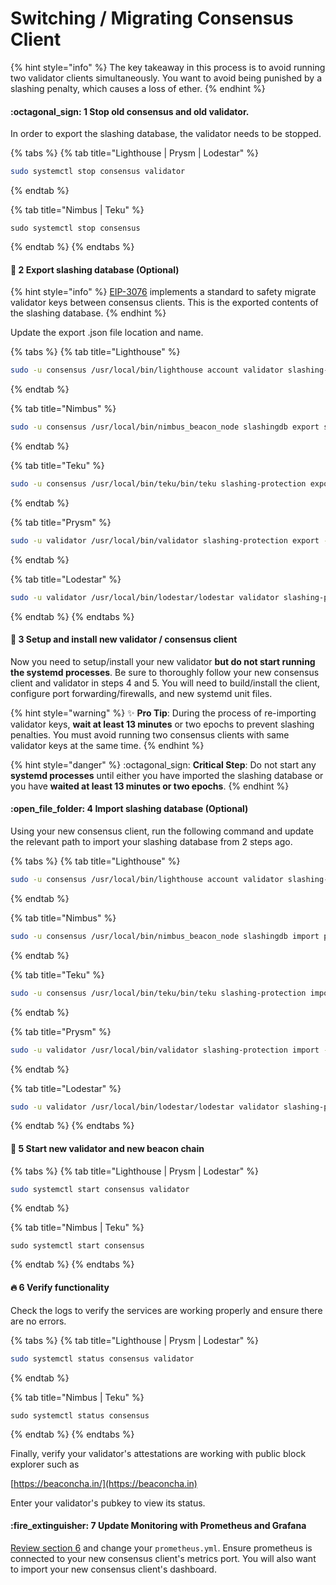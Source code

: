 # Switching / Migrating Consensus Client

{% hint style="info" %}
The key takeaway in this process is to avoid running two validator clients simultaneously. You want to avoid being punished by a slashing penalty, which causes a loss of ether.
{% endhint %}

#### :octagonal\_sign: 1 Stop old consensus and old validator.

In order to export the slashing database, the validator needs to be stopped.

{% tabs %}
{% tab title="Lighthouse | Prysm | Lodestar" %}
```bash
sudo systemctl stop consensus validator
```
{% endtab %}

{% tab title="Nimbus | Teku" %}
```
sudo systemctl stop consensus
```
{% endtab %}
{% endtabs %}

#### :minidisc: 2 Export slashing database (Optional)

{% hint style="info" %}
[EIP-3076](https://eips.ethereum.org/EIPS/eip-3076) implements a standard to safety migrate validator keys between consensus clients. This is the exported contents of the slashing database.
{% endhint %}

Update the export .json file location and name.

{% tabs %}
{% tab title="Lighthouse" %}
```bash
sudo -u consensus /usr/local/bin/lighthouse account validator slashing-protection export <lighthouse_interchange.json>
```
{% endtab %}

{% tab title="Nimbus" %}
```bash
sudo -u consensus /usr/local/bin/nimbus_beacon_node slashingdb export slashing-protection.json

```
{% endtab %}

{% tab title="Teku" %}
```bash
sudo -u consensus /usr/local/bin/teku/bin/teku slashing-protection export --to=<FILE>
```
{% endtab %}

{% tab title="Prysm" %}
```bash
sudo -u validator /usr/local/bin/validator slashing-protection export --datadir=/path/to/your/wallet --slashing-protection-export-dir=/path/to/desired/outputdir
```
{% endtab %}

{% tab title="Lodestar" %}
```bash
sudo -u validator /usr/local/bin/lodestar/lodestar validator slashing-protection export --network mainnet --file interchange.json
```
{% endtab %}
{% endtabs %}

#### :construction: 3 Setup and install new validator / consensus client

Now you need to setup/install your new validator **but do not start running the systemd processes**. Be sure to thoroughly follow your new consensus client and validator in steps 4 and 5. You will need to build/install the client, configure port forwarding/firewalls, and new systemd unit files.

{% hint style="warning" %}
:sparkles: **Pro Tip**: During the process of re-importing validator keys, **wait at least 13 minutes** or two epochs to prevent slashing penalties. You must avoid running two consensus clients with same validator keys at the same time.
{% endhint %}

{% hint style="danger" %}
:octagonal\_sign: **Critical Step**: Do not start any **systemd processes** until either you have imported the slashing database or you have **waited at least 13 minutes or two epochs**.
{% endhint %}

#### :open\_file\_folder: 4 Import slashing database (Optional)

Using your new consensus client, run the following command and update the relevant path to import your slashing database from 2 steps ago.

{% tabs %}
{% tab title="Lighthouse" %}
```bash
sudo -u consensus /usr/local/bin/lighthouse account validator slashing-protection import <my_interchange.json>
```
{% endtab %}

{% tab title="Nimbus" %}
```bash
sudo -u consensus /usr/local/bin/nimbus_beacon_node slashingdb import path/to/export_dir/slashing-protection.json
```
{% endtab %}

{% tab title="Teku" %}
```bash
sudo -u consensus /usr/local/bin/teku/bin/teku slashing-protection import --from=<FILE>
```
{% endtab %}

{% tab title="Prysm" %}
```bash
sudo -u validator /usr/local/bin/validator slashing-protection import --datadir=/path/to/your/wallet --slashing-protection-json-file=/path/to/desiredimportfile
```
{% endtab %}

{% tab title="Lodestar" %}
```bash
sudo -u validator /usr/local/bin/lodestar/lodestar validator slashing-protection import --network mainnet --file interchange.json
```
{% endtab %}
{% endtabs %}

#### :stars: 5 Start new validator and new beacon chain

{% tabs %}
{% tab title="Lighthouse | Prysm | Lodestar" %}
```bash
sudo systemctl start consensus validator
```
{% endtab %}

{% tab title="Nimbus | Teku" %}
```
sudo systemctl start consensus
```
{% endtab %}
{% endtabs %}

#### :fire: 6 Verify functionality

Check the logs to verify the services are working properly and ensure there are no errors.

{% tabs %}
{% tab title="Lighthouse | Prysm | Lodestar" %}
```bash
sudo systemctl status consensus validator
```
{% endtab %}

{% tab title="Nimbus | Teku" %}
```
sudo systemctl status consensus
```
{% endtab %}
{% endtabs %}

Finally, verify your validator's attestations are working with public block explorer such as

[https://beaconcha.in/](https://beaconcha.in)

Enter your validator's pubkey to view its status.

#### :fire\_extinguisher: 7 Update Monitoring with Prometheus and Grafana

[Review section 6](../../../ethereum-staking-guide/ethereum-staking-guide/setting-up-a-validator-on-eth2-mainnet/part-i-installation-1/monitoring-your-validator-with-grafana-and-prometheus.md) and change your `prometheus.yml`. Ensure prometheus is connected to your new consensus client's metrics port. You will also want to import your new consensus client's dashboard.

